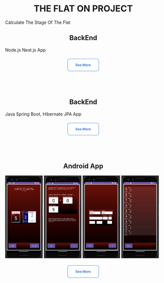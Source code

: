 <h1 align="center">THE FLAT ON PROJECT</h1>

Calculate The Stage Of The Flat

<h2 align="center">BackEnd</h2>
 Node.js Nest.js App
<h4 align="center"><a href="https://github.com/addamsv/FlatOn/tree/backend-nest-prod"><img src="./README_FILES/see_more.png" width="104px" height="43px"></a></h4><br><br>


<h2 align="center">BackEnd</h2>
Java Spring Boot, Hibernate JPA App
<h4 align="center"><a href="https://github.com/addamsv/FlatOn/tree/backend-spring-prod"><img src="./README_FILES/see_more.png" width="104px" height="43px"></a></h4><br><br>

<h2 align="center">Android App</h2>

<a href="./README_FILES/main_activity.png"><img src="./README_FILES/main_activity.png" width="121px" height="267px"></a>
<a href="./README_FILES/diapason_activity.png"><img src="./README_FILES/diapason_activity.png" width="121px" height="267px"></a>
<a href="./README_FILES/address_activity.png"><img src="./README_FILES/address_activity.png" width="121px" height="267px"></a>
<a href="./README_FILES/entrance_activity.png"><img src="./README_FILES/entrance_activity.png" width="121px" height="267px"></a><br>
<h4 align="center"><a href="https://github.com/addamsv/FlatOn/tree/android-prod"><img src="./README_FILES/see_more.png" width="104px" height="43px"></a></h4><br><br>
